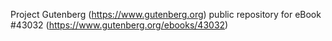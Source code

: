 Project Gutenberg (https://www.gutenberg.org) public repository for eBook #43032 (https://www.gutenberg.org/ebooks/43032)

